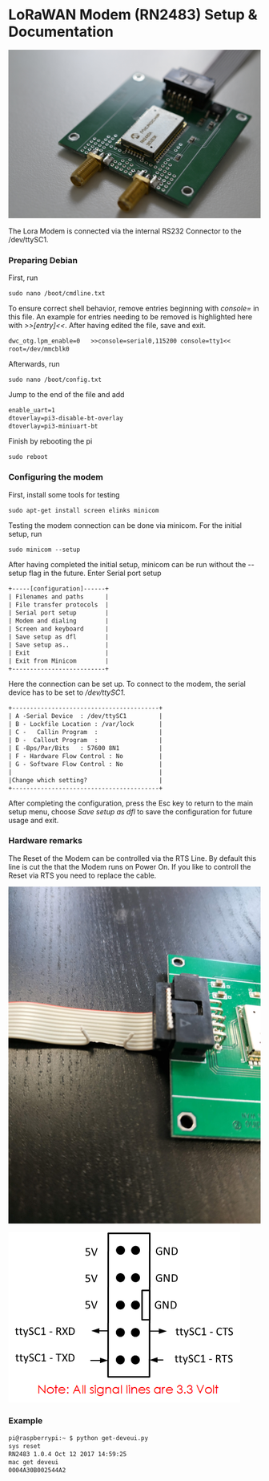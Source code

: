 LoRaWAN Modem (RN2483) Setup & Documentation 
======


![Lora Modem RN2483A for Raspberry Pi and Andino X1](./img/lora-wan-rn2483a.png)

The Lora Modem is connected via the internal RS232 Connector to the /dev/ttySC1.

### Preparing Debian
First, run

    sudo nano /boot/cmdline.txt

To ensure correct shell behavior, remove entries beginning with *console=* in this file. An example for entries needing to be removed is highlighted here with *>>[entry]<<*. After having edited the file, save and exit.

    dwc_otg.lpm_enable=0   >>console=serial0,115200 console=tty1<<   root=/dev/mmcblk0

Afterwards, run

    sudo nano /boot/config.txt

Jump to the end of the file and add

    enable_uart=1
    dtoverlay=pi3-disable-bt-overlay
    dtoverlay=pi3-miniuart-bt

Finish by rebooting the pi
    
    sudo reboot
    
### Configuring the modem

First, install some tools for testing
    
    sudo apt-get install screen elinks minicom

Testing the modem connection can be done via minicom. For the initial setup, run
    
    sudo minicom --setup

After having completed the initial setup, minicom can be run without the --setup flag in the future. Enter Serial port setup

	+-----[configuration]------+
    | Filenames and paths      |
    | File transfer protocols  |
    | Serial port setup        |
    | Modem and dialing        |
    | Screen and keyboard      |
    | Save setup as dfl        |
    | Save setup as..          |
    | Exit                     |
    | Exit from Minicom        |
    +--------------------------+

Here the connection can be set up. To connect to the modem, the serial device has to be set to */dev/ttySC1*.

    +-----------------------------------------+
    | A -Serial Device  : /dev/ttySC1         |
    | B - Lockfile Location : /var/lock       |
    | C -   Callin Program  :                 |
    | D -  Callout Program  :                 |
    | E -Bps/Par/Bits   : 57600 8N1           |
    | F - Hardware Flow Control : No          |
    | G - Software Flow Control : No          |
    |                                         |
    |Change which setting?                    |
    +-----------------------------------------+

After completing the configuration, press the Esc key to return to the main setup menu, choose *Save setup as dfl* to save the configuration for future usage and exit.

### Hardware remarks

The Reset of the Modem can be controlled via the RTS Line. By default this line is cut the that the Modem runs on Power On. If you like to controll the Reset via RTS you need to replace the cable.

![RS2483 Reset Line](./img/rs2483-reset-line.png)
 

![Andino X1 - Dual Channel RS232 Extension](./img/internal-connector.png)

### Example 

    pi@raspberrypi:~ $ python get-deveui.py
    sys reset
    RN2483 1.0.4 Oct 12 2017 14:59:25
    mac get deveui
    0004A30B002544A2
    
